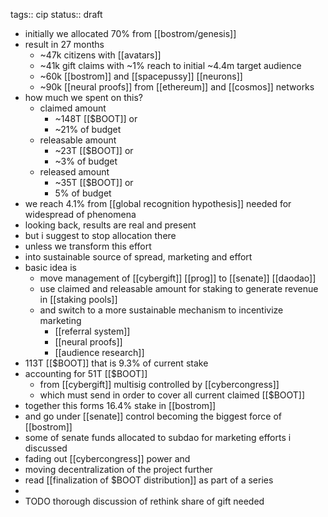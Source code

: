 tags:: cip
status:: draft

- initially we allocated 70% from [[bostrom/genesis]]
- result in 27 months
	- ~47k citizens with [[avatars]]
	- ~41k gift claims with ~1% reach to initial ~4.4m target audience
	- ~60k [[bostrom]] and [[spacepussy]] [[neurons]]
	- ~90k [[neural proofs]] from [[ethereum]] and [[cosmos]] networks
- how much we spent on this?
	- claimed amount
		- ~148T [[$BOOT]] or
		- ~21% of budget
	- releasable amount
		- ~23T [[$BOOT]] or
		- ~3% of budget
	- released amount
		- ~35T [[$BOOT]] or
		- 5% of budget
- we reach 4.1% from [[global recognition hypothesis]]  needed for widespread of phenomena
- looking back, results are real and present
- but i suggest to stop allocation there
- unless we transform this effort
- into sustainable source of spread, marketing and effort
- basic idea is
	- move management of [[cybergift]] [[prog]] to [[senate]] [[daodao]]
	- use claimed and releasable amount for staking to generate revenue in [[staking pools]]
	- and switch to a more sustainable mechanism to incentivize marketing
		- [[referral system]]
		- [[neural proofs]]
		- [[audience research]]
- 113T [[$BOOT]] that is 9.3% of current stake
- accounting for 51T [[$BOOT]]
	- from [[cybergift]] multisig controlled by [[cybercongress]]
	- which must send in order to cover all current claimed [[$BOOT]]
- together this forms 16.4% stake in [[bostrom]]
- and go under [[senate]] control becoming the biggest force of [[bostrom]]
- some of senate funds allocated to subdao for marketing efforts i discussed
- fading out [[cybercongress]] power and
- moving decentralization of the project further
- read [[finalization of $BOOT distribution]] as part of a series
-
- TODO thorough discussion of rethink share of gift needed